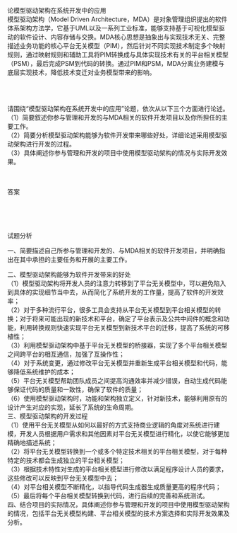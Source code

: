 <div class="detail lh2"><p>论模型驱动架构在系统开发中的应用<br/>模型驱动架构（Model Driven Architecture，MDA）是对象管理组织提出的软件体系架构方法学，它基于UML以及一系列工业标准，能够支持基于可视化模型驱动的软件设计、内容存储与交换。MDA核心思想是抽象出与实现技术无关、完整描述业务功能的核心平台无关模型（PIM），然后针对不同实现技术制定多个映射规则，通过映射规则和辅助工具将PIM转换成与具体实现技术有关的平台相关模型（PSM），最后完成PSM到代码的转换。通过PIM和PSM，MDA分离业务建模与底层实现技术，降低技术变迁对业务模型带来的影响。</p><br/><br/><p>请围绕“模型驱动架构在系统开发中的应用”论题，依次从以下三个方面进行论述。<br/>（1）简要叙述你参与管理和开发的与MDA相关的软件开发项目以及你所担任的主要工作。<br/>（2）简要分析模型驱动架构能够为软件开发带来哪些好处，详细论述采用模型驱动架构进行开发的过程。<br/>（3）具体阐述你参与管理和开发的项目中使用模型驱动架构的情况与实际开发效果。<br/></p><br/><br/>答案<br/><p><br/></p><br/><br/>试题分析<br/><p>一、简要描述自己所参与管理和开发的、与MDA相关的软件开发项目，并明确指出在其中承担的主要任务和开展的主要工作。</p><p></p><p>二、模型驱动架构能够为软件开发带来的好处<br/>（1）模型驱动架构将开发人员的注意力转移到了平台无关模型中，可以避免陷入到具体的实现细节当中去，从而简化了系统开发的工作量，提高了软件的开发效率；<br/>（2）对于多种流行平台，很多工具会支持从平台无关模型到平台相关模型的转换；对于将来可能出现的新技术和平台，确定了平台表示及公共中间件的概念和功能，利用转换规则快速实现平台无关模型到新技术平台的迁移，提高了系统的可移植性；<br/>（3）利用模型驱动架构中基于平台无关模型的桥接器，实现了多个平台相关模型之间跨平台的相互通信，加强了互操作性；<br/>（4）对于系统变更，通过修改平台无关模型并重新生成平台相关模型和代码，能够降低系统维护的成本；<br/>（5）平台无关模型帮助团队成员之间提高沟通效率并减少错误，自动生成代码能够保证代码的质量和一致性，确保了软件的质量； <br/>（6）使用模型驱动架构时，功能和架构独立定义，针对新技术，能够利用原有的设计产生对应的实现，延长了系统的生命周期。<br/>三、模型驱动架构的开发过程<br/>（1）使用平台无关模型从如何以最好的方式支持商业逻辑的角度对系统进行建模，开发人员根据用户需求和其他因素对平台无关模型进行精化，以使它能够更加精确地描述系统；<br/> （2）将平台无关模型转换到一个或多个特定技术相关的平台相关模型，对于每种特定的技术都会生成独立的平台相关模型；<br/> （3）根据技术特性对生成的平台相关模型进行修改以满足程序设计人员的要求，这些修改可以反映到平台无关模型中去；<br/> （4）对平台相关模型不断精化，以指导代码生成器生成质量更高的程序代码；<br/> （5）最后将每个平台相关模型转换到代码，进行后续的完善和系统测试。<br/>四、结合项目的实际情况，具体阐述你参与管理和开发的项目中使用模型驱动架构的情况，包括平台无关模型构建、平台相关模型的技术方案选择和实际开发效果及分析。<br/></p></div>